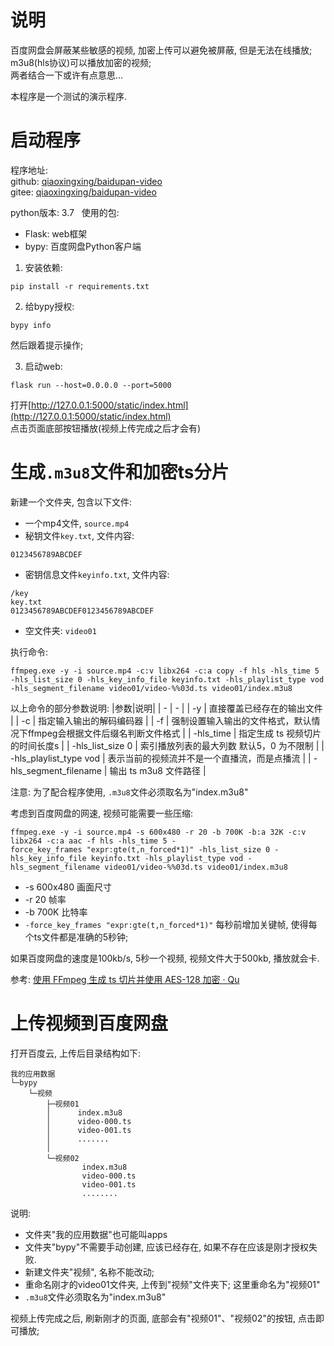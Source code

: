 # 说明
百度网盘会屏蔽某些敏感的视频, 加密上传可以避免被屏蔽, 但是无法在线播放;   
m3u8(hls协议)可以播放加密的视频;  
两者结合一下或许有点意思...

本程序是一个测试的演示程序.  

# 启动程序
程序地址:   
github: [qiaoxingxing/baidupan-video](https://github.com/qiaoxingxing/baidupan-video)  
gitee: [qiaoxingxing/baidupan-video](https://gitee.com/qiaoxingxing/baidupan-video)  

python版本: 3.7  
使用的包: 
- Flask: web框架
- bypy: 百度网盘Python客户端

1. 安装依赖:
```
pip install -r requirements.txt 
```

2. 给bypy授权: 
```
bypy info
```
然后跟着提示操作; 

3. 启动web: 
```
flask run --host=0.0.0.0 --port=5000
```
打开[http://127.0.0.1:5000/static/index.html](http://127.0.0.1:5000/static/index.html)  
点击页面底部按钮播放(视频上传完成之后才会有)

# 生成`.m3u8`文件和加密ts分片
新建一个文件夹, 包含以下文件: 
- 一个mp4文件, `source.mp4`
- 秘钥文件`key.txt`, 文件内容: 
```
0123456789ABCDEF
```
- 密钥信息文件`keyinfo.txt`, 文件内容: 
```
/key
key.txt
0123456789ABCDEF0123456789ABCDEF
```
- 空文件夹: `video01`

执行命令: 
```shell
ffmpeg.exe -y -i source.mp4 -c:v libx264 -c:a copy -f hls -hls_time 5 -hls_list_size 0 -hls_key_info_file keyinfo.txt -hls_playlist_type vod -hls_segment_filename video01/video-%%03d.ts video01/index.m3u8
```
以上命令的部分参数说明: 
|参数|说明|
| - | - |
| -y | 直接覆盖已经存在的输出文件 |
| -c | 指定输入输出的解码编码器 |
| -f | 强制设置输入输出的文件格式，默认情况下ffmpeg会根据文件后缀名判断文件格式 |
| -hls_time | 指定生成 ts 视频切片的时间长度s |
| -hls_list_size 0 | 索引播放列表的最大列数 默认5，0 为不限制 |
| -hls_playlist_type vod | 表示当前的视频流并不是一个直播流，而是点播流 |
| -hls_segment_filename | 输出 ts m3u8 文件路径 |

注意: 为了配合程序使用, `.m3u8`文件必须取名为"index.m3u8"  

考虑到百度网盘的网速, 视频可能需要一些压缩:   
```shell
ffmpeg.exe -y -i source.mp4 -s 600x480 -r 20 -b 700K -b:a 32K -c:v libx264 -c:a aac -f hls -hls_time 5 -force_key_frames "expr:gte(t,n_forced*1)" -hls_list_size 0 -hls_key_info_file keyinfo.txt -hls_playlist_type vod -hls_segment_filename video01/video-%%03d.ts video01/index.m3u8
```
- -s 600x480 画面尺寸
- -r 20 帧率
- -b 700K 比特率
- `-force_key_frames "expr:gte(t,n_forced*1)"` 每秒前增加关键帧, 使得每个ts文件都是准确的5秒钟;

如果百度网盘的速度是100kb/s, 5秒一个视频, 视频文件大于500kb, 播放就会卡.

参考: [使用 FFmpeg 生成 ts 切片并使用 AES-128 加密 · Qu](https://rockycoder.cn/ffmpeg/2018/10/26/Generate-encrypted-video.html)  

# 上传视频到百度网盘

打开百度云, 上传后目录结构如下: 
```
我的应用数据
└─bypy
    └─视频
        ├─视频01
        │      index.m3u8
        │      video-000.ts
        │      video-001.ts
        │      .......
        │
        └─视频02
                index.m3u8
                video-000.ts
                video-001.ts
                ........
```
说明:
- 文件夹"我的应用数据"也可能叫apps
- 文件夹"bypy"不需要手动创建, 应该已经存在, 如果不存在应该是刚才授权失败.
- 新建文件夹"视频", 名称不能改动;
- 重命名刚才的video01文件夹, 上传到"视频"文件夹下; 这里重命名为"视频01"
- `.m3u8`文件必须取名为"index.m3u8"

视频上传完成之后, 刷新刚才的页面, 底部会有"视频01"、"视频02"的按钮, 点击即可播放; 



